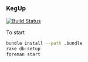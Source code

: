 ### KegUp
[![Build Status](https://jenkins.philmonroe.com/job/kegup/badge/icon)](https://jenkins.philmonroe.com/job/kegup/)

To start

``` bash
bundle install --path .bundle
rake db:setup
foreman start
```
